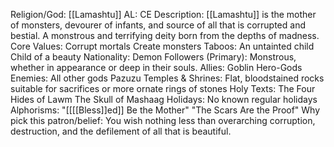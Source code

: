 Religion/God: [[Lamashtu]]
AL: CE
Description: [[Lamashtu]] is the mother of monsters, devourer of infants, and source of all that is corrupted
and bestial. A monstrous and terrifying deity born from the depths of madness.
Core Values: Corrupt mortals
Create monsters
Taboos: An untainted child
Child of a beauty
Nationality: Demon
Followers (Primary): Monstrous, whether in appearance or 
deep in their souls.
Allies: Goblin Hero-Gods
Enemies: All other gods
Pazuzu
Temples & Shrines: Flat, bloodstained rocks suitable for 
sacrifices or more ornate rings of stones
Holy Texts: The Four Hides of Lawm
The Skull of Mashaag
Holidays: No known regular holidays
Alphorisms: "[[[[Bless]]ed]] Be the Mother"
"The Scars Are the Proof"
Why pick this patron/belief: You wish nothing less than overarching corruption, destruction, and the 
defilement of all that is beautiful.
